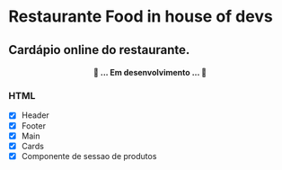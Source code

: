 # Restaurante Food in house of devs

## Cardápio online do restaurante.

<h4 align="center"> 
	🚀 ... Em desenvolvimento ... 🚀
</h4>

### HTML

- [x] Header
- [x] Footer
- [x] Main
- [x] Cards
- [x] Componente de sessao de produtos
